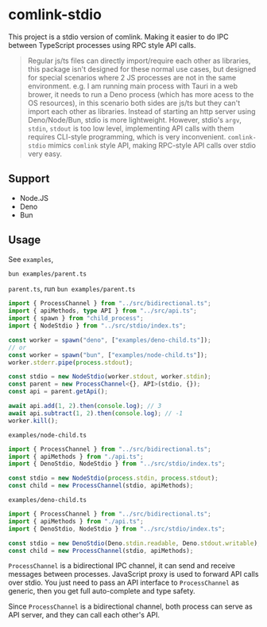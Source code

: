 # comlink-stdio

This project is a stdio version of comlink. Making it easier to do IPC between TypeScript processes using RPC style API calls.

> Regular js/ts files can directly import/require each other as libraries, this package isn't designed for these normal use cases, but designed for special scenarios where 2 JS processes are not in the same environment. 
> e.g. I am running main process with Tauri in a web brower, it needs to run a Deno process (which has more acess to the OS resources), in this scenario both sides are js/ts but they can't import each other as libraries. Instead of starting an http server using Deno/Node/Bun, stdio is more lightweight. 
> However, stdio's `argv`, `stdin`, `stdout` is too low level, implementing API calls with them requires CLI-style programming, which is very inconvenient.
> `comlink-stdio` mimics `comlink` style API, making RPC-style API calls over stdio very easy.

## Support
- Node.JS
- Deno
- Bun

## Usage

See `examples`,

```bash
bun examples/parent.ts
```

`parent.ts`, run `bun examples/parent.ts`

```ts
import { ProcessChannel } from "../src/bidirectional.ts";
import { apiMethods, type API } from "../src/api.ts";
import { spawn } from "child_process";
import { NodeStdio } from "../src/stdio/index.ts";

const worker = spawn("deno", ["examples/deno-child.ts"]);
// or
const worker = spawn("bun", ["examples/node-child.ts"]);
worker.stderr.pipe(process.stdout);

const stdio = new NodeStdio(worker.stdout, worker.stdin);
const parent = new ProcessChannel<{}, API>(stdio, {});
const api = parent.getApi();

await api.add(1, 2).then(console.log); // 3
await api.subtract(1, 2).then(console.log); // -1
worker.kill();
```

`examples/node-child.ts`

```ts
import { ProcessChannel } from "../src/bidirectional.ts";
import { apiMethods } from "./api.ts";
import { DenoStdio, NodeStdio } from "../src/stdio/index.ts";

const stdio = new NodeStdio(process.stdin, process.stdout);
const child = new ProcessChannel(stdio, apiMethods);
```


`examples/deno-child.ts`

```ts
import { ProcessChannel } from "../src/bidirectional.ts";
import { apiMethods } from "./api.ts";
import { DenoStdio, NodeStdio } from "../src/stdio/index.ts";

const stdio = new DenoStdio(Deno.stdin.readable, Deno.stdout.writable);
const child = new ProcessChannel(stdio, apiMethods);
```


`ProcessChannel` is a bidirectional IPC channel, it can send and receive messages between processes.
JavaScript proxy is used to forward API calls over stdio. You just need to pass an API interface to `ProcessChannel` as generic, then you get full auto-complete and type safety.

Since `ProcessChannel` is a bidirectional channel, both process can serve as API server, and they can call each other's API.
